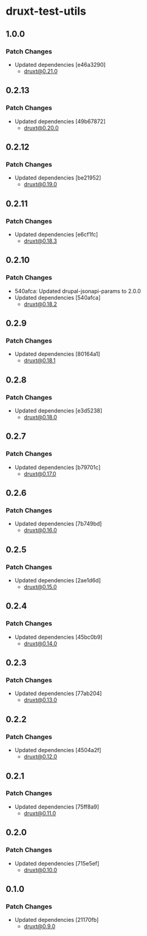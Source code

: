 # druxt-test-utils

## 1.0.0

### Patch Changes

- Updated dependencies [e46a3290]
  - druxt@0.21.0

## 0.2.13

### Patch Changes

- Updated dependencies [49b67872]
  - druxt@0.20.0

## 0.2.12

### Patch Changes

- Updated dependencies [be21952]
  - druxt@0.19.0

## 0.2.11

### Patch Changes

- Updated dependencies [e6cf1fc]
  - druxt@0.18.3

## 0.2.10

### Patch Changes

- 540afca: Updated drupal-jsonapi-params to 2.0.0
- Updated dependencies [540afca]
  - druxt@0.18.2

## 0.2.9

### Patch Changes

- Updated dependencies [80164a1]
  - druxt@0.18.1

## 0.2.8

### Patch Changes

- Updated dependencies [e3d5238]
  - druxt@0.18.0

## 0.2.7

### Patch Changes

- Updated dependencies [b79701c]
  - druxt@0.17.0

## 0.2.6

### Patch Changes

- Updated dependencies [7b749bd]
  - druxt@0.16.0

## 0.2.5

### Patch Changes

- Updated dependencies [2ae1d6d]
  - druxt@0.15.0

## 0.2.4

### Patch Changes

- Updated dependencies [45bc0b9]
  - druxt@0.14.0

## 0.2.3

### Patch Changes

- Updated dependencies [77ab204]
  - druxt@0.13.0

## 0.2.2

### Patch Changes

- Updated dependencies [4504a2f]
  - druxt@0.12.0

## 0.2.1

### Patch Changes

- Updated dependencies [75ff8a9]
  - druxt@0.11.0

## 0.2.0

### Patch Changes

- Updated dependencies [715e5ef]
  - druxt@0.10.0

## 0.1.0

### Patch Changes

- Updated dependencies [21170fb]
  - druxt@0.9.0
